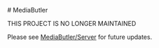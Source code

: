 
# MediaButler

THIS PROJECT IS NO LONGER MAINTAINED

Please see [MediaButler/Server](https://github.com/MediaButler/Server) for future updates.
